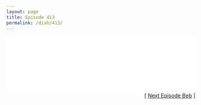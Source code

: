 ```yaml
---
layout: page
title: Episode 413
permalink: /diah/413/
---
```


<iframe allowfullscreen="true" frameborder="0" style="width:100%;" marginheight="0" marginwidth="0" mozallowfullscreen="true" scrolling="NO" src="//gdriveplayer.us/embed2.php?link=%252FoLIrb3QCg0f0SiP18XVUQVgU8X0d3m%252B2B7BzGBjMPp%252BDsJ6MXQQxcLSPZ0nofFdOjauZzymaSrBHvYHdwMZ%252BoulINPAOdyNtgoGEXj75jlcVnPUFzzmHyVOrdb2p8ThLcWEUgSFYDMqeKOS1x5eMUk3v1USP8P1dLBgwDb70%252FBLfO8TlB4SFafjGs00vnqFIRDVzM3HjaS6t5ntwTqQGz&amp;no_adult=yes" webkitallowfullscreen="true"></iframe>

<div align="right">[ <a href="/diah/414/">Next Episode Beb</a> ]</div>

